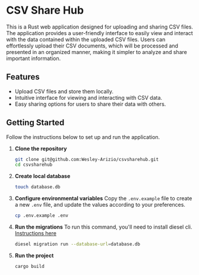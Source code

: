 # CSV Share Hub

This is a Rust web application designed for uploading and sharing CSV files. 
The application provides a user-friendly interface to easily view and interact with the data contained within the uploaded CSV files. 
Users can effortlessly upload their CSV documents, which will be processed and presented in an organized manner, making it simpler to analyze and share important information.

## Features

- Upload CSV files and store them locally.
- Intuitive interface for viewing and interacting with CSV data.
- Easy sharing options for users to share their data with others.

## Getting Started
Follow the instructions below to set up and run the application.

1. **Clone the repository**

   ```bash
   git clone git@github.com:Wesley-Arizio/csvsharehub.git
   cd csvsharehub
   ```
2. **Create local database**
   
   ```bash
   touch database.db
   ```
3. **Configure environmental variables**
   Copy the `.env.example` file to create a new `.env` file, and update the values according to your preferences.
   ```bash
   cp .env.example .env
   ```
4. **Run the migrations**
   To run this command, you'll need to install diesel cli. [Instructions here](https://github.com/diesel-rs/diesel/tree/2.2.x/diesel_cli)
   ```bash
   diesel migration run --database-url=database.db
   ```
2. **Run the project**
   ```bash
   cargo build
   ```
